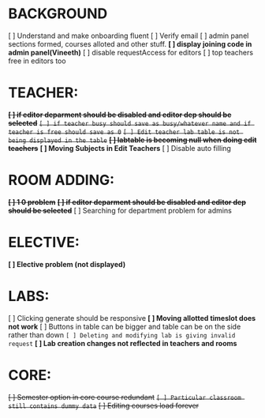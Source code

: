 # BACKGROUND
[ ] Understand and make onboarding fluent
[ ] Verify email
[ ] admin panel sections formed, courses alloted and other stuff.
**[ ] display joining code in admin panel(Vineeth)**
[ ] disable requestAccess for editors
[ ] top teachers free in editors too

# TEACHER:
~~**[ ] if editor deparment should be disabled and editor dep should be selected**~~
~~`[ ] if teacher busy should save as busy/whatever name and if teacher is free should save as 0`~~
~~`[ ] Edit teacher lab table is not being displayed in the table`~~
~~**[ ] labtable is becoming null when doing edit teachers**~~
**[ ] Moving Subjects in Edit Teachers**
[ ] Disable auto filling

# ROOM ADDING:
~~**[ ] 1 0 problem**~~
~~**[ ] if editor deparment should be disabled and editor dep should be selected**~~
[ ] Searching for department problem for admins 

# ELECTIVE:
**[ ] Elective problem (not displayed)**

# LABS:
[ ] Clicking generate should be responsive
**[ ] Moving allotted timeslot does not work**
[ ] Buttons in table can be bigger and table can be on the side rather than down
`[ ] Deleting and modifying lab is giving invalid request`
**[ ] Lab creation changes not reflected in teachers and rooms**

# CORE:
~~[ ] Semester option in core course redundant~~
~~`[ ] Particular classroom still contains dummy data`~~
~~[ ] Editing courses load forever~~
